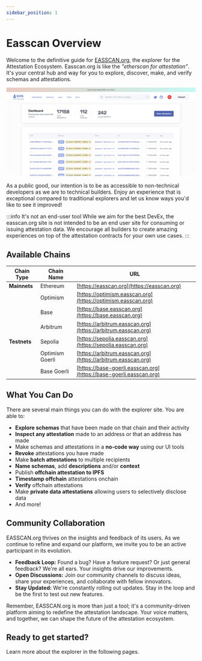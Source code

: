 ```yaml
---
sidebar_position: 1
---
```


# Easscan Overview
Welcome to the definitive guide for [EASSCAN.org](https://easscan.org), the explorer for the Attestation Ecosystem. Easscan.org is like the *"etherscan for attestation"*. It's your central hub and way for you to explore, discover, make, and verify schemas and attestations. 

![Easscan.org](./img/explorer-landing.png)

As a public good, our intention is to be as accessible to non-technical developers as we are to technical builders. Enjoy an experience that is exceptional compared to traditional explorers and let us know ways you'd like to see it improved!

:::info It's not an end-user tool
While we aim for the best DevEx, the easscan.org site is not intended to be an end user site for consuming or issuing attestation data. We encourage all builders to create amazing experiences on top of the attestation contracts for your own use cases.
:::

## Available Chains

| **Chain Type** | **Chain Name**      | **URL**                          |
|----------------|---------------------|----------------------------------|
| **Mainnets**   | Ethereum             | [https://easscan.org](https://easscan.org)             |
|                | Optimism            | [https://optimism.easscan.org](https://optimism.easscan.org)   |
|                | Base                | [https://base.easscan.org](https://base.easscan.org)         |
|                | Arbitrum            | [https://arbitrum.easscan.org](https://arbitrum.easscan.org)   |
| **Testnets**   | Sepolia             | [https://sepolia.easscan.org](https://sepolia.easscan.org)     |
|                | Optimism Goerli     | [https://arbitrum.easscan.org](https://arbitrum.easscan.org)   |
|                | Base Goerli         | [https://base-goerli.easscan.org](https://base-goerli.easscan.org) |


## What You Can Do
There are several main things you can do with the explorer site. You are able to:
- **Explore schemas** that have been made on that chain and their activity
- **Inspect any attestation** made to an address or that an address has made
- Make schemas and attestations in a **no-code way** using our UI tools
- **Revoke** attestations you have made
- Make **batch attestations** to multiple recipients
- **Name schemas**, add **descriptions** and/or **context**
- Publish **offchain attestation to IPFS**
- **Timestamp offchain** attestations onchain
- **Verify** offchain attestations
- Make **private data attestations** allowing users to selectively disclose data
- And more!

## Community Collaboration
EASSCAN.org thrives on the insights and feedback of its users. As we continue to refine and expand our platform, we invite you to be an active participant in its evolution.

- **Feedback Loop:** Found a bug? Have a feature request? Or just general feedback? We're all ears. Your insights drive our improvements.
- **Open Discussions:** Join our community channels to discuss ideas, share your experiences, and collaborate with fellow innovators.
- **Stay Updated:** We're constantly rolling out updates. Stay in the loop and be the first to test out new features.

Remember, EASSCAN.org is more than just a tool; it's a community-driven platform aiming to redefine the attestation landscape. Your voice matters, and together, we can shape the future of the attestation ecosystem.


## Ready to get started?
Learn more about the explorer in the following pages.


